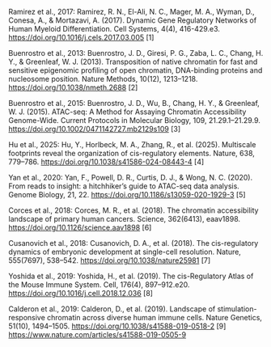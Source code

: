 Ramirez et al., 2017:
Ramirez, R. N., El-Ali, N. C., Mager, M. A., Wyman, D., Conesa, A., & Mortazavi, A. (2017). Dynamic Gene Regulatory Networks of Human Myeloid Differentiation. Cell Systems, 4(4), 416-429.e3. https://doi.org/10.1016/j.cels.2017.03.005 [1]

Buenrostro et al., 2013:
Buenrostro, J. D., Giresi, P. G., Zaba, L. C., Chang, H. Y., & Greenleaf, W. J. (2013). Transposition of native chromatin for fast and sensitive epigenomic profiling of open chromatin, DNA-binding proteins and nucleosome position. Nature Methods, 10(12), 1213–1218. https://doi.org/10.1038/nmeth.2688 [2]

Buenrostro et al., 2015:
Buenrostro, J. D., Wu, B., Chang, H. Y., & Greenleaf, W. J. (2015). ATAC-seq: A Method for Assaying Chromatin Accessibility Genome-Wide. Current Protocols in Molecular Biology, 109, 21.29.1–21.29.9. https://doi.org/10.1002/0471142727.mb2129s109 [3]

Hu et al., 2025:
Hu, Y., Horlbeck, M. A., Zhang, R., et al. (2025). Multiscale footprints reveal the organization of cis-regulatory elements. Nature, 638, 779–786. https://doi.org/10.1038/s41586-024-08443-4 [4]

Yan et al., 2020:
Yan, F., Powell, D. R., Curtis, D. J., & Wong, N. C. (2020). From reads to insight: a hitchhiker’s guide to ATAC-seq data analysis. Genome Biology, 21, 22. https://doi.org/10.1186/s13059-020-1929-3 [5]

Corces et al., 2018:
Corces, M. R., et al. (2018). The chromatin accessibility landscape of primary human cancers. Science, 362(6413), eaav1898. https://doi.org/10.1126/science.aav1898 [6]

Cusanovich et al., 2018:
Cusanovich, D. A., et al. (2018). The cis-regulatory dynamics of embryonic development at single-cell resolution. Nature, 555(7697), 538–542. https://doi.org/10.1038/nature25981 [7]

Yoshida et al., 2019:
Yoshida, H., et al. (2019). The cis-Regulatory Atlas of the Mouse Immune System. Cell, 176(4), 897–912.e20. https://doi.org/10.1016/j.cell.2018.12.036 [8]

Calderon et al., 2019:
Calderon, D., et al. (2019). Landscape of stimulation-responsive chromatin across diverse human immune cells. Nature Genetics, 51(10), 1494–1505. https://doi.org/10.1038/s41588-019-0518-2 [9] https://www.nature.com/articles/s41588-019-0505-9
